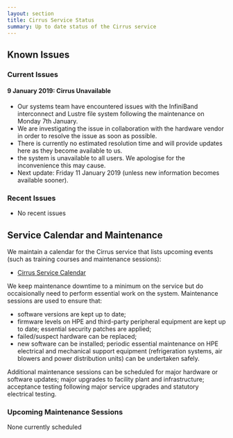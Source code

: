 ```yaml
---
layout: section
title: Cirrus Service Status
summary: Up to date status of the Cirrus service
---
```


## Known Issues

### Current Issues

#### 9 January 2019: Cirrus Unavailable ####

- Our systems team have encountered issues with the InfiniBand interconnect and Lustre file system following the  maintenance on Monday 7th January.
- We are investigating the issue in collaboration with the hardware vendor in order to resolve the issue as soon as possible.
- There is currently no estimated resolution time and will provide updates here as they become available to us.
- the system is unavailable to all users. We apologise for the inconvenience this may cause.
- Next update: Friday 11 January 2019 (unless new information becomes available sooner).

### Recent Issues

- No recent issues

## Service Calendar and Maintenance

We maintain a calendar for the Cirrus service that lists upcoming events (such
as training courses and maintenance sessions):

- [Cirrus Service Calendar](calendar.html)

We keep maintenance downtime to a minimum on the service but do occaisionally
need to perform essential work on the system. Maintenance sessions are used to 
ensure that:

* software versions are kept up to date;
* firmware levels on HPE and third-party peripheral equipment are kept up to date;
essential security patches are applied;
* failed/suspect hardware can be replaced;
* new software can be installed;
periodic essential maintenance on HPE electrical and mechanical support equipment (refrigeration systems, air blowers and power distribution units) can be undertaken safely.

Additional maintenance sessions can be scheduled for major hardware or software updates; major upgrades to facility plant and infrastructure; acceptance testing following major service upgrades and statutory electrical testing.

### Upcoming Maintenance Sessions

None currently scheduled





